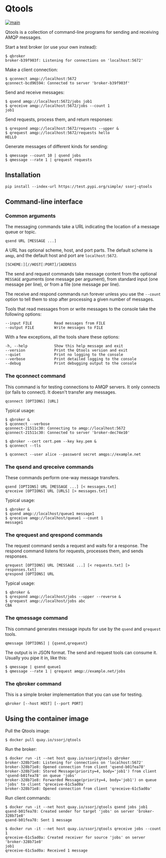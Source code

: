 # Qtools

[![main](https://github.com/ssorj/qtools/workflows/main/badge.svg)](https://github.com/ssorj/qtools/actions?query=workflow%3Amain)

Qtools is a collection of command-line programs for sending and
receiving AMQP messages.

Start a test broker (or use your own instead):

~~~ shell
$ qbroker
broker-b39f903f: Listening for connections on 'localhost:5672'
~~~

Make a client connection:

~~~
$ qconnect amqp://localhost:5672
qconnect-bcd96594: Connected to server 'broker-b39f903f'
~~~

Send and receive messages:

~~~ shell
$ qsend amqp://localhost:5672/jobs job1
$ qreceive amqp://localhost:5672/jobs --count 1
job1
~~~

Send requests, process them, and return responses:

~~~ shell
$ qrespond amqp://localhost:5672/requests --upper &
$ qrequest amqp://localhost:5672/requests hello
HELLO
~~~

Generate messages of different kinds for sending:

~~~ shell
$ qmessage --count 10 | qsend jobs
$ qmessage --rate 1 | qrequest requests
~~~

## Installation

~~~
pip install --index-url https://test.pypi.org/simple/ ssorj-qtools
~~~

## Command-line interface

### Common arguments

The messaging commands take a URL indicating the location of a message
queue or topic.

    qsend URL [MESSAGE ...]

A URL has optional scheme, host, and port parts.  The default scheme
is `amqp`, and the default host and port are `localhost:5672`.

    [SCHEME:][//HOST[:PORT]/]ADDRESS

The send and request commands take message content from the optional
`MESSAGE` arguments (one message per argument), from standard input
(one message per line), or from a file (one message per line).

The receive and respond commands run forever unless you use the
`--count` option to tell them to stop after processing a given number
of messages.

Tools that read messages from or write messages to the console take
the following options:

    --input FILE          Read messages from FILE
    --output FILE         Write messages to FILE

With a few exceptions, all the tools share these options:

    -h, --help            Show this help message and exit
    --version             Print the Qtools version and exit
    --quiet               Print no logging to the console
    --verbose             Print detailed logging to the console
    --debug               Print debugging output to the console

### The qconnect command

This command is for testing connections to AMQP servers.  It only
connects (or fails to connect).  It doesn't transfer any messages.

    qconnect [OPTIONS] [URL]

Typical usage:

    $ qbroker &
    $ qconnect --verbose
    qconnect-21511c30: Connecting to amqp://localhost:5672
    qconnect-21511c30: Connected to server 'broker-dec74e10'

    $ qbroker --cert cert.pem --key key.pem &
    $ qconnect --tls

    $ qconnect --user alice --password secret amqps://example.net

### The qsend and qreceive commands

These commands perform one-way message transfers.

    qsend [OPTIONS] URL [MESSAGE ...] [< messages.txt]
    qreceive [OPTIONS] URL [URLS] [> messages.txt]

Typical usage:

    $ qbroker &
    $ qsend amqp://localhost/queue1 message1
    $ qreceive amqp://localhost/queue1 --count 1
    message1

### The qrequest and qrespond commands

The request command sends a request and waits for a response.  The
respond command listens for requests, processes them, and sends
responses.

    qrequest [OPTIONS] URL [MESSAGE ...] [< requests.txt] [> responses.txt]
    qrespond [OPTIONS] URL

Typical usage:

    $ qbroker &
    $ qrespond amqp://localhost/jobs --upper --reverse &
    $ qrequest amqp://localhost/jobs abc
    CBA

### The qmessage command

This command generates message inputs for use by the `qsend` and
`qrequest` tools.

    qmessage [OPTIONS] | {qsend,qrequest}

The output is in JSON format.  The send and request tools can consume
it.  Usually you pipe it in, like this:

    $ qmessage | qsend queue1
    $ qmessage --rate 1 | qrequest amqp://example.net/jobs

### The qbroker command

This is a simple broker implementation that you can use for testing.

    qbroker [--host HOST] [--port PORT]

## Using the container image

Pull the Qtools image:

~~~ shell
$ docker pull quay.io/ssorj/qtools
~~~

Run the broker:

~~~ shell
$ docker run -it --net host quay.io/ssorj/qtools qbroker
broker-328b71e8: Listening for connections on 'localhost:5672'
broker-328b71e8: Opened connection from client 'qsend-b01fea78'
broker-328b71e8: Stored Message(priority=4, body='job1') from client 'qsend-b01fea78' on queue 'jobs'
broker-328b71e8: Forwarded Message(priority=4, body='job1') on queue 'jobs' to client 'qreceive-61c5ad0a'
broker-328b71e8: Opened connection from client 'qreceive-61c5ad0a'
~~~

Run client commands:

~~~ shell
$ docker run -it --net host quay.io/ssorj/qtools qsend jobs job1
qsend-b01fea78: Created sender for target 'jobs' on server 'broker-328b71e8'
qsend-b01fea78: Sent 1 message

$ docker run -it --net host quay.io/ssorj/qtools qreceive jobs --count 1
qreceive-61c5ad0a: Created receiver for source 'jobs' on server 'broker-328b71e8'
job1
qreceive-61c5ad0a: Received 1 message
~~~
